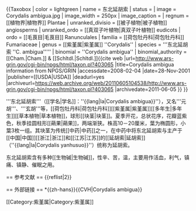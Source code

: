 {{Taxobox
| color = lightgreen
| name =  东北延胡索
| status = 
| image = Corydalis ambigua.jpg
| image_width = 250px
| image_caption = 
| regnum = [[植物界|植物界]] Plantae
| unranked_divisio = [[被子植物|被子植物]] angiosperms
| unranked_ordo = [[真双子叶植物|真双子叶植物]] eudicots
| ordo = [[毛茛目|毛茛目]] Ranunculales
| familia = [[荷包牡丹科|荷包牡丹科]] Fumariaceae
| genus = [[紫堇属|紫堇属]] ''Corydalis''
| species = '''东北延胡索 ''C. ambigua'''''
| binomial = ''Corydalis ambigua''
| binomial_authority = [[Cham.|Cham.]] & [[Schltdl.|Schltdl.]]<ref>{{cite web |url=http://www.ars-grin.gov/cgi-bin/npgs/html/taxon.pl?403065 |title=Corydalis ambigua information from NPGS/GRIN |accessdate=2008-02-04 |date=28-Nov-2001 |publisher=[[USDA|USDA]] |deadurl=yes |archiveurl=https://web.archive.org/web/20110605104538/http://www.ars-grin.gov/cgi-bin/npgs/html/taxon.pl?403065 |archivedate=2011-06-05 }}</ref>
}}

'''东北延胡索'''（[[学名|学名]]：''{{lang|la|Corydalis ambigua}}''），又名'''元胡'''、'''玄胡'''等，[[荷包牡丹科|荷包牡丹科]][[紫堇属|紫堇属]][[多年生|多年生]][[草本植物|草本植物]]，球形[[块茎|块茎]]。夏季开花，总状花序，花瓣蓝紫色，秋季挂圆柱形[[蒴果|蒴果]]，两端渐狭。株高10－20厘米，葉为椭圆形，小葉3枚一组。其块茎为传统[[中药|中药]]之一，在中药中将东北延胡索与主产于[[中国|中国]][[浙江|浙江]]和[[江苏|江苏]]的[[延胡索|延胡索]]（''{{lang|la|Corydalis yanhusuo}}''）统称为延胡索。

东北延胡索含有多种[[生物碱|生物碱]]，性辛、苦，温，主要用作活血，利气，镇痛、镇静、催眠之用。

== 参考文献 ==
{{reflist|2}}

== 外部链接 ==
*{{zh-hans}}{{CVH|Corydalis ambigua}}

[[Category:紫堇属|Category:紫堇属]]